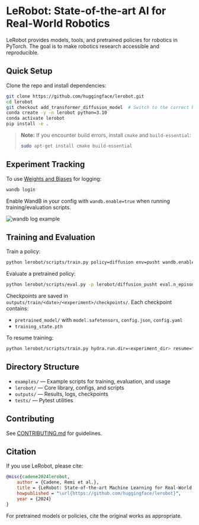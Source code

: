 # LeRobot: State-of-the-art AI for Real-World Robotics

LeRobot provides models, tools, and pretrained policies for robotics in PyTorch. The goal is to make robotics research accessible and reproducible.

## Quick Setup

Clone the repo and install dependencies:
```bash
git clone https://github.com/huggingface/lerobot.git
cd lerobot
git checkout add_transformer_diffusion_model  # Switch to the correct branch
conda create -y -n lerobot python=3.10
conda activate lerobot
pip install -e .
```

> **Note:** If you encounter build errors, install `cmake` and `build-essential`:
> ```bash
> sudo apt-get install cmake build-essential
> ```

## Experiment Tracking

To use [Weights and Biases](https://docs.wandb.ai/quickstart) for logging:
```bash
wandb login
```
Enable WandB in your config with `wandb.enable=true` when running training/evaluation scripts.

![wandb log example](media/wandb.png)

## Training and Evaluation

Train a policy:
```bash
python lerobot/scripts/train.py policy=diffusion env=pusht wandb.enable=true
```

Evaluate a pretrained policy:
```bash
python lerobot/scripts/eval.py -p lerobot/diffusion_pusht eval.n_episodes=10 eval.batch_size=10
```

Checkpoints are saved in `outputs/train/<date>/<experiment>/checkpoints/`. Each checkpoint contains:
- `pretrained_model/` with `model.safetensors`, `config.json`, `config.yaml`
- `training_state.pth`

To resume training:
```bash
python lerobot/scripts/train.py hydra.run.dir=<experiment_dir> resume=true
```

## Directory Structure

- `examples/` — Example scripts for training, evaluation, and usage
- `lerobot/` — Core library, configs, and scripts
- `outputs/` — Results, logs, checkpoints
- `tests/` — Pytest utilities

## Contributing

See [CONTRIBUTING.md](https://github.com/huggingface/lerobot/blob/main/CONTRIBUTING.md) for guidelines.

## Citation

If you use LeRobot, please cite:
```bibtex
@misc{cadene2024lerobot,
    author = {Cadene, Remi et al.},
    title = {LeRobot: State-of-the-art Machine Learning for Real-World Robotics in Pytorch},
    howpublished = "\url{https://github.com/huggingface/lerobot}",
    year = {2024}
}
```

For pretrained models or policies, cite the original works as appropriate.
